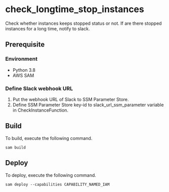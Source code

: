 # check_longtime_stop_instances
Check whether instances keeps stopped status or not.
If are there stopped instances for a long time, notify to slack.

## Prerequisite

### Environment

* Python 3.8
* AWS SAM

### Define Slack webhook URL
1. Put the webhook URL of Slack to SSM Parameter Store.
2. Define SSM Parameter Store key-id to slack_url_ssm_parameter variable in CheckInstanceFunction.

## Build
To build, execute the following command.

```
sam build
```

## Deploy
To deploy, execute the following command.

```
sam deploy --capabilities CAPABILITY_NAMED_IAM
```

